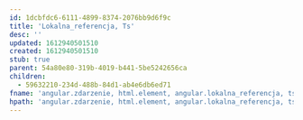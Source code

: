 ```yaml
---
id: 1dcbfdc6-6111-4899-8374-2076bb9d6f9c
title: 'Lokalna_referencja, Ts'
desc: ''
updated: 1612940501510
created: 1612940501510
stub: true
parent: 54a80e80-319b-4019-b441-5be5242656ca
children:
  - 59632210-234d-488b-84d1-ab4e6db6ed71
fname: 'angular.zdarzenie, html.element, angular.lokalna_referencja, ts'
hpath: 'angular.zdarzenie, html.element, angular.lokalna_referencja, ts'
---
```



